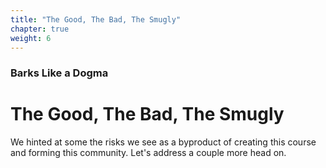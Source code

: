 ```yaml
---
title: "The Good, The Bad, The Smugly"
chapter: true
weight: 6
---
```

### Barks Like a Dogma
# The Good, The Bad, The Smugly

We hinted at some the risks we see as a byproduct of creating this course and forming this community. Let's address a couple more head on.
